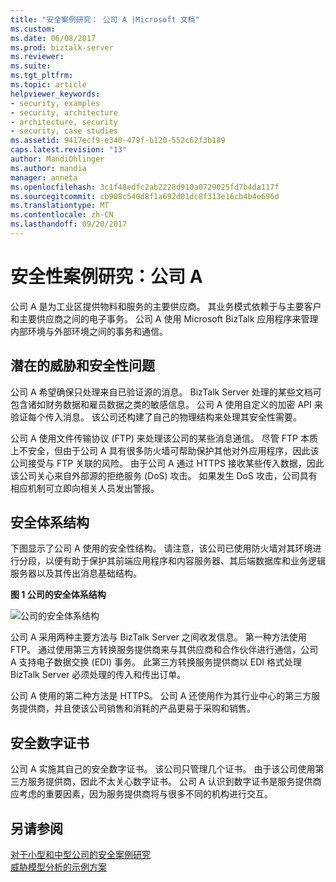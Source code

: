 ```yaml
---
title: "安全案例研究： 公司 A |Microsoft 文档"
ms.custom: 
ms.date: 06/08/2017
ms.prod: biztalk-server
ms.reviewer: 
ms.suite: 
ms.tgt_pltfrm: 
ms.topic: article
helpviewer_keywords:
- security, examples
- security, architecture
- architecture, security
- security, case studies
ms.assetid: 9417ecf9-e340-479f-b120-552c62f3b189
caps.latest.revision: "13"
author: MandiOhlinger
ms.author: mandia
manager: anneta
ms.openlocfilehash: 3c1f48edfc2ab2228d910a0729025fd7b4da117f
ms.sourcegitcommit: cb908c540d8f1a692d01dc8f313e16cb4b4e696d
ms.translationtype: MT
ms.contentlocale: zh-CN
ms.lasthandoff: 09/20/2017
---
```

# <a name="security-case-studies-company-a"></a>安全性案例研究：公司 A
公司 A 是为工业区提供物料和服务的主要供应商。 其业务模式依赖于与主要客户和主要供应商之间的电子事务。 公司 A 使用 Microsoft BizTalk 应用程序来管理内部环境与外部环境之间的事务和通信。  
  
## <a name="potential-threats-and-security-concerns"></a>潜在的威胁和安全性问题  
 公司 A 希望确保只处理来自已验证源的消息。 BizTalk Server 处理的某些文档可包含诸如财务数据和雇员数据之类的敏感信息。 公司 A 使用自定义的加密 API 来验证每个传入消息。 该公司还构建了自己的物理结构来处理其安全性需要。  
  
 公司 A 使用文件传输协议 (FTP) 来处理该公司的某些消息通信。 尽管 FTP 本质上不安全，但由于公司 A 具有很多防火墙可帮助保护其他对外应用程序，因此该公司接受与 FTP 关联的风险。 由于公司 A 通过 HTTPS 接收某些传入数据，因此该公司关心来自外部源的拒绝服务 (DoS) 攻击。 如果发生 DoS 攻击，公司具有相应机制可立即向相关人员发出警报。  
  
## <a name="security-architecture"></a>安全体系结构  
 下图显示了公司 A 使用的安全性结构。 请注意，该公司已使用防火墙对其环境进行分段，以便有助于保护其前端应用程序和内容服务器、其后端数据库和业务逻辑服务器以及其传出消息基础结构。  
  
 **图 1 公司的安全体系结构**  
  
 ![公司的安全体系结构](../core/media/airproductsbiztalkinfrastructure.gif "AirProductsBizTalkInfrastructure")  
  
 公司 A 采用两种主要方法与 BizTalk Server 之间收发信息。 第一种方法使用 FTP。 通过使用第三方转换服务提供商来与其供应商和合作伙伴进行通信，公司 A 支持电子数据交换 (EDI) 事务。 此第三方转换服务提供商以 EDI 格式处理 BizTalk Server 必须处理的传入和传出订单。  
  
 公司 A 使用的第二种方法是 HTTPS。 公司 A 还使用作为其行业中心的第三方服务提供商，并且使该公司销售和消耗的产品更易于采购和销售。  
  
## <a name="secure-digital-certificates"></a>安全数字证书  
 公司 A 实施其自己的安全数字证书。 该公司只管理几个证书。 由于该公司使用第三方服务提供商，因此不太关心数字证书。 公司 A 认识到数字证书是服务提供商应考虑的重要因素，因为服务提供商将与很多不同的机构进行交互。  
  
## <a name="see-also"></a>另请参阅  
 [对于小型和中型公司的安全案例研究](../core/security-case-studies-for-small-to-medium-sized-companies.md)    
 [威胁模型分析的示例方案](../core/sample-scenarios-for-threat-model-analysis.md)